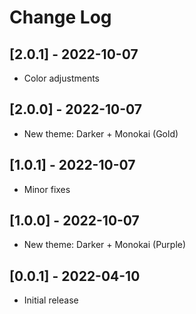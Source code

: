 # Change Log

## [2.0.1] - 2022-10-07

- Color adjustments

## [2.0.0] - 2022-10-07

- New theme: Darker + Monokai (Gold)

## [1.0.1] - 2022-10-07

- Minor fixes

## [1.0.0] - 2022-10-07

- New theme: Darker + Monokai (Purple)

## [0.0.1] - 2022-04-10

- Initial release
